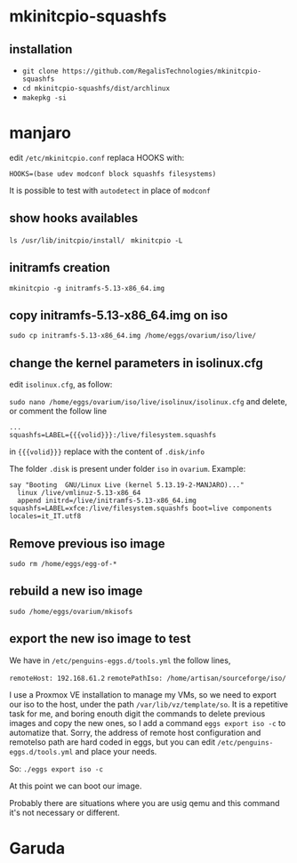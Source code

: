 # mkinitcpio-squashfs

## installation
* ```git clone https://github.com/RegalisTechnologies/mkinitcpio-squashfs```
* ```cd mkinitcpio-squashfs/dist/archlinux```
* ```makepkg -si```

# manjaro
edit ```/etc/mkinitcpio.conf``` replaca HOOKS with:

```HOOKS=(base udev modconf block squashfs filesystems)```

It is possible to test with ```autodetect``` in place of ```modconf```

## show hooks availables
``` ls /usr/lib/initcpio/install/ ``` 
``` mkinitcpio -L``` 

## initramfs creation
```mkinitcpio -g initramfs-5.13-x86_64.img```

## copy initramfs-5.13-x86_64.img on iso
```sudo cp initramfs-5.13-x86_64.img /home/eggs/ovarium/iso/live/```

## change the kernel parameters in isolinux.cfg

edit ```isolinux.cfg```, as follow:

```sudo nano /home/eggs/ovarium/iso/live/isolinux/isolinux.cfg```
and delete, or comment the follow line

```
...
squashfs=LABEL={{{volid}}}:/live/filesystem.squashfs 
```

in ```{{{volid}}}``` replace  with the content of ```.disk/info``` 

The folder ```.disk```  is present under folder ```iso``` in ```ovarium```. Example:

```
say "Booting  GNU/Linux Live (kernel 5.13.19-2-MANJARO)..."
  linux /live/vmlinuz-5.13-x86_64
  append initrd=/live/initramfs-5.13-x86_64.img squashfs=LABEL=xfce:/live/filesystem.squashfs boot=live components locales=it_IT.utf8
```

## Remove previous iso image
```sudo rm /home/eggs/egg-of-*```

## rebuild a new iso image
```sudo /home/eggs/ovarium/mkisofs```

## export the new iso image to test
We have in ```/etc/penguins-eggs.d/tools.yml``` the follow lines,

```remoteHost: 192.168.61.2```
```remotePathIso: /home/artisan/sourceforge/iso/```

I use a Proxmox VE installation to manage my VMs, so we need to export our iso to the host, under
the path ```/var/lib/vz/template/so```. It is a repetitive task for me, and boring enouth digit the 
commands to delete previous images and copy the new ones, so I add a command ```eggs export iso -c```
to automatize that. Sorry, the address of remote host configuration and remoteIso path are hard 
coded in eggs, but you can edit ```/etc/penguins-eggs.d/tools.yml``` and place your needs.

So: ```./eggs export iso -c```

At this point we can boot our image.

Probably there are situations where you are usig qemu and this command it's not necessary or different.





# Garuda
